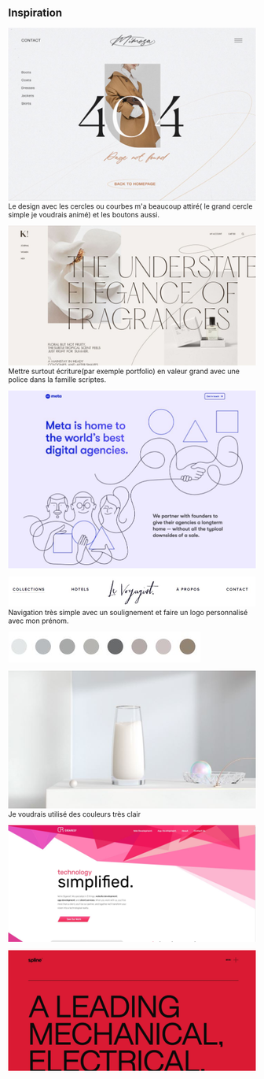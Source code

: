 ## Inspiration 
![inspiration_site](./images/Design1.JPG)
Le design avec les cercles ou courbes m'a beaucoup attiré( le grand cercle simple je voudrais animé) et les boutons aussi. 


![inspiration_site](./images/Design2.JPG)
Mettre surtout écriture(par exemple portfolio) en valeur grand avec une police dans la famille scriptes.


![inspiration_site](./images/courbes.JPG)


![menu](./images/Menu.JPG)
Navigation très simple avec un soulignement et faire un logo personnalisé avec mon prénom.


![couleur_palette](./images/Palette_couleur.JPG)



![couleur](./images/Photo2.JPG) 
Je voudrais utilisé des couleurs très clair


![inspiration_site](./images/Designe3.JPG)


![inspiration_site](./images/Designe4.JPG)


